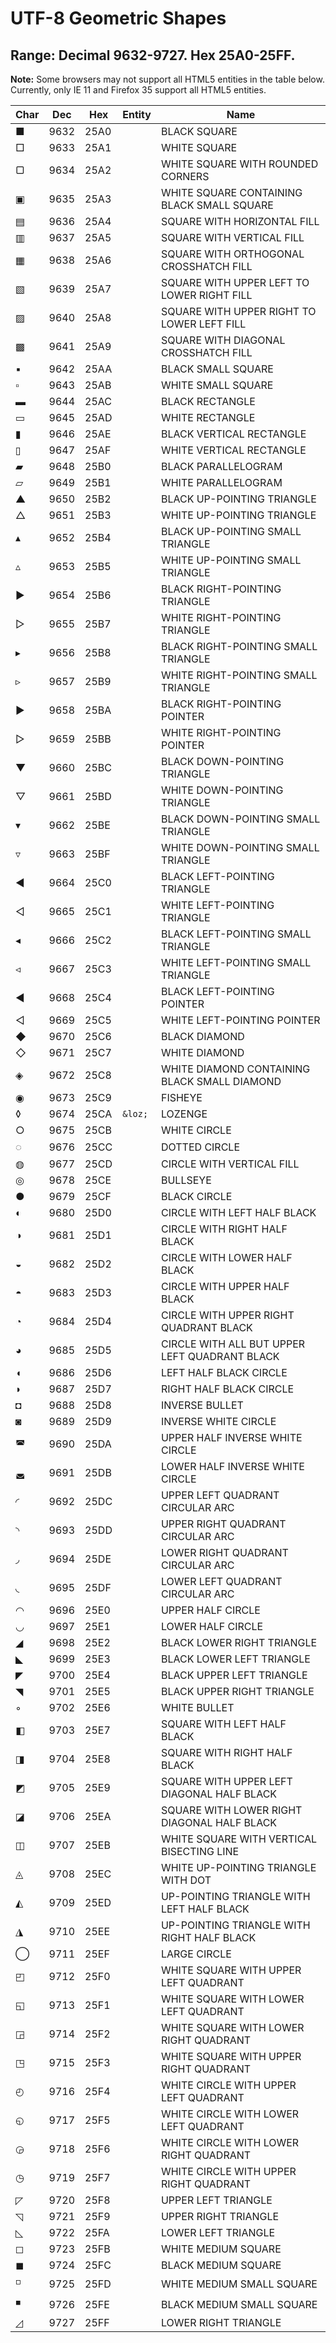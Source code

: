 # UTF-8 Geometric Shapes

## Range: Decimal 9632-9727. Hex 25A0-25FF.

**Note:** Some browsers may not support all HTML5 entities in the table below.
Currently, only IE 11 and Firefox 35 support all HTML5 entities.

Char | Dec  | Hex  | Entity  | Name
---- | ---- | ---- | ------- | ----
■    | 9632 | 25A0 |         | BLACK SQUARE
□    | 9633 | 25A1 |         | WHITE SQUARE
▢    | 9634 | 25A2 |         | WHITE SQUARE WITH ROUNDED CORNERS
▣    | 9635 | 25A3 |         | WHITE SQUARE CONTAINING BLACK SMALL SQUARE
▤    | 9636 | 25A4 |         | SQUARE WITH HORIZONTAL FILL
▥    | 9637 | 25A5 |         | SQUARE WITH VERTICAL FILL
▦    | 9638 | 25A6 |         | SQUARE WITH ORTHOGONAL CROSSHATCH FILL
▧    | 9639 | 25A7 |         | SQUARE WITH UPPER LEFT TO LOWER RIGHT FILL
▨    | 9640 | 25A8 |         | SQUARE WITH UPPER RIGHT TO LOWER LEFT FILL
▩    | 9641 | 25A9 |         | SQUARE WITH DIAGONAL CROSSHATCH FILL
▪    | 9642 | 25AA |         | BLACK SMALL SQUARE
▫    | 9643 | 25AB |         | WHITE SMALL SQUARE
▬    | 9644 | 25AC |         | BLACK RECTANGLE
▭    | 9645 | 25AD |         | WHITE RECTANGLE
▮    | 9646 | 25AE |         | BLACK VERTICAL RECTANGLE
▯    | 9647 | 25AF |         | WHITE VERTICAL RECTANGLE
▰    | 9648 | 25B0 |         | BLACK PARALLELOGRAM
▱    | 9649 | 25B1 |         | WHITE PARALLELOGRAM
▲    | 9650 | 25B2 |         | BLACK UP-POINTING TRIANGLE
△   | 9651 | 25B3 |         | WHITE UP-POINTING TRIANGLE
▴    | 9652 | 25B4 |         | BLACK UP-POINTING SMALL TRIANGLE
▵    | 9653 | 25B5 |         | WHITE UP-POINTING SMALL TRIANGLE
▶    | 9654 | 25B6 |         | BLACK RIGHT-POINTING TRIANGLE
▷    | 9655 | 25B7 |         | WHITE RIGHT-POINTING TRIANGLE
▸    | 9656 | 25B8 |         | BLACK RIGHT-POINTING SMALL TRIANGLE
▹    | 9657 | 25B9 |         | WHITE RIGHT-POINTING SMALL TRIANGLE
►    | 9658 | 25BA |         | BLACK RIGHT-POINTING POINTER
▻    | 9659 | 25BB |         | WHITE RIGHT-POINTING POINTER
▼    | 9660 | 25BC |         | BLACK DOWN-POINTING TRIANGLE
▽   | 9661 | 25BD |         | WHITE DOWN-POINTING TRIANGLE
▾    | 9662 | 25BE |         | BLACK DOWN-POINTING SMALL TRIANGLE
▿    | 9663 | 25BF |         | WHITE DOWN-POINTING SMALL TRIANGLE
◀    | 9664 | 25C0 |         | BLACK LEFT-POINTING TRIANGLE
◁    | 9665 | 25C1 |         | WHITE LEFT-POINTING TRIANGLE
◂    | 9666 | 25C2 |         | BLACK LEFT-POINTING SMALL TRIANGLE
◃    | 9667 | 25C3 |         | WHITE LEFT-POINTING SMALL TRIANGLE
◄    | 9668 | 25C4 |         | BLACK LEFT-POINTING POINTER
◅    | 9669 | 25C5 |         | WHITE LEFT-POINTING POINTER
◆   | 9670 | 25C6 |         | BLACK DIAMOND
◇   | 9671 | 25C7 |         | WHITE DIAMOND
◈    | 9672 | 25C8 |         | WHITE DIAMOND CONTAINING BLACK SMALL DIAMOND
◉    | 9673 | 25C9 |         | FISHEYE
◊    | 9674 | 25CA | `&loz;` | LOZENGE
○    | 9675 | 25CB |         | WHITE CIRCLE
◌    | 9676 | 25CC |         | DOTTED CIRCLE
◍    | 9677 | 25CD |         | CIRCLE WITH VERTICAL FILL
◎   | 9678 | 25CE |         | BULLSEYE
●    | 9679 | 25CF |         | BLACK CIRCLE
◐    | 9680 | 25D0 |         | CIRCLE WITH LEFT HALF BLACK
◑    | 9681 | 25D1 |         | CIRCLE WITH RIGHT HALF BLACK
◒    | 9682 | 25D2 |         | CIRCLE WITH LOWER HALF BLACK
◓    | 9683 | 25D3 |         | CIRCLE WITH UPPER HALF BLACK
◔    | 9684 | 25D4 |         | CIRCLE WITH UPPER RIGHT QUADRANT BLACK
◕    | 9685 | 25D5 |         | CIRCLE WITH ALL BUT UPPER LEFT QUADRANT BLACK
◖    | 9686 | 25D6 |         | LEFT HALF BLACK CIRCLE
◗    | 9687 | 25D7 |         | RIGHT HALF BLACK CIRCLE
◘    | 9688 | 25D8 |         | INVERSE BULLET
◙    | 9689 | 25D9 |         | INVERSE WHITE CIRCLE
◚    | 9690 | 25DA |         | UPPER HALF INVERSE WHITE CIRCLE
◛    | 9691 | 25DB |         | LOWER HALF INVERSE WHITE CIRCLE
◜    | 9692 | 25DC |         | UPPER LEFT QUADRANT CIRCULAR ARC
◝    | 9693 | 25DD |         | UPPER RIGHT QUADRANT CIRCULAR ARC
◞    | 9694 | 25DE |         | LOWER RIGHT QUADRANT CIRCULAR ARC
◟    | 9695 | 25DF |         | LOWER LEFT QUADRANT CIRCULAR ARC
◠    | 9696 | 25E0 |         | UPPER HALF CIRCLE
◡    | 9697 | 25E1 |         | LOWER HALF CIRCLE
◢   | 9698 | 25E2 |         | BLACK LOWER RIGHT TRIANGLE
◣   | 9699 | 25E3 |         | BLACK LOWER LEFT TRIANGLE
◤   | 9700 | 25E4 |         | BLACK UPPER LEFT TRIANGLE
◥   | 9701 | 25E5 |         | BLACK UPPER RIGHT TRIANGLE
◦    | 9702 | 25E6 |         | WHITE BULLET
◧    | 9703 | 25E7 |         | SQUARE WITH LEFT HALF BLACK
◨    | 9704 | 25E8 |         | SQUARE WITH RIGHT HALF BLACK
◩    | 9705 | 25E9 |         | SQUARE WITH UPPER LEFT DIAGONAL HALF BLACK
◪    | 9706 | 25EA |         | SQUARE WITH LOWER RIGHT DIAGONAL HALF BLACK
◫    | 9707 | 25EB |         | WHITE SQUARE WITH VERTICAL BISECTING LINE
◬    | 9708 | 25EC |         | WHITE UP-POINTING TRIANGLE WITH DOT
◭    | 9709 | 25ED |         | UP-POINTING TRIANGLE WITH LEFT HALF BLACK
◮    | 9710 | 25EE |         | UP-POINTING TRIANGLE WITH RIGHT HALF BLACK
◯    | 9711 | 25EF |         | LARGE CIRCLE
◰    | 9712 | 25F0 |         | WHITE SQUARE WITH UPPER LEFT QUADRANT
◱    | 9713 | 25F1 |         | WHITE SQUARE WITH LOWER LEFT QUADRANT
◲    | 9714 | 25F2 |         | WHITE SQUARE WITH LOWER RIGHT QUADRANT
◳    | 9715 | 25F3 |         | WHITE SQUARE WITH UPPER RIGHT QUADRANT
◴    | 9716 | 25F4 |         | WHITE CIRCLE WITH UPPER LEFT QUADRANT
◵    | 9717 | 25F5 |         | WHITE CIRCLE WITH LOWER LEFT QUADRANT
◶    | 9718 | 25F6 |         | WHITE CIRCLE WITH LOWER RIGHT QUADRANT
◷    | 9719 | 25F7 |         | WHITE CIRCLE WITH UPPER RIGHT QUADRANT
◸    | 9720 | 25F8 |         | UPPER LEFT TRIANGLE
◹    | 9721 | 25F9 |         | UPPER RIGHT TRIANGLE
◺    | 9722 | 25FA |         | LOWER LEFT TRIANGLE
◻    | 9723 | 25FB |         | WHITE MEDIUM SQUARE
◼    | 9724 | 25FC |         | BLACK MEDIUM SQUARE
◽    | 9725 | 25FD |         | WHITE MEDIUM SMALL SQUARE
◾    | 9726 | 25FE |         | BLACK MEDIUM SMALL SQUARE
◿    | 9727 | 25FF |         | LOWER RIGHT TRIANGLE
